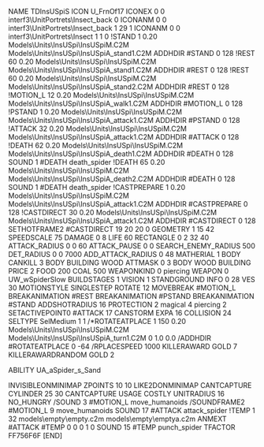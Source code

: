 NAME TDInsUSpiS
ICON U_FrnOf17
ICONEX 0 0 interf3\UnitPortrets\Insect_back 0
ICONANM 0 0 interf3\UnitPortrets\Insect_back 1 29 1
ICONANM 0 0 interf3\UnitPortrets\Insect 1 1 0
!STAND          1 0.20 Models\Units\InsUSpi\InsUSpiM.C2M Models\Units\InsUSpi\InsUSpiA_stand1.C2M
ADDHDIR #STAND 0 128
!REST          60 0.20 Models\Units\InsUSpi\InsUSpiM.C2M Models\Units\InsUSpi\InsUSpiA_stand1.C2M
ADDHDIR #REST 0 128
!REST          60 0.20 Models\Units\InsUSpi\InsUSpiM.C2M Models\Units\InsUSpi\InsUSpiA_stand2.C2M
ADDHDIR #REST 0 128
!MOTION_L      12 0.20 Models\Units\InsUSpi\InsUSpiM.C2M Models\Units\InsUSpi\InsUSpiA_walk1.C2M
ADDHDIR #MOTION_L 0 128
!PSTAND        1  0.20 Models\Units\InsUSpi\InsUSpiM.C2M Models\Units\InsUSpi\InsUSpiA_attack1.C2M
ADDHDIR #PSTAND 0 128 
!ATTACK        32 0.20 Models\Units\InsUSpi\InsUSpiM.C2M Models\Units\InsUSpi\InsUSpiA_attack1.C2M
ADDHDIR #ATTACK 0 128
!DEATH         62 0.20 Models\Units\InsUSpi\InsUSpiM.C2M Models\Units\InsUSpi\InsUSpiA_death1.C2M
ADDHDIR #DEATH 0 128
SOUND 1 #DEATH death_spider
!DEATH         65 0.20 Models\Units\InsUSpi\InsUSpiM.C2M Models\Units\InsUSpi\InsUSpiA_death2.C2M
ADDHDIR #DEATH 0 128
SOUND 1 #DEATH death_spider
!CASTPREPARE  1 0.20 Models\Units\InsUSpi\InsUSpiM.C2M Models\Units\InsUSpi\InsUSpiA_attack1.C2M
ADDHDIR #CASTPREPARE 0 128
!CASTDIRECT   30 0.20 Models\Units\InsUSpi\InsUSpiM.C2M Models\Units\InsUSpi\InsUSpiA_attack1.C2M
ADDHDIR #CASTDIRECT 0 128
SETHOTFRAME2 #CASTDIRECT 19 20 20 0
GEOMETRY 1 15 42
SPEEDSCALE 75
DAMAGE   0 8
LIFE     60
RECTANGLE 0 2 32 40
ATTACK_RADIUS 0 0 60
ATTACK_PAUSE 0 0
SEARCH_ENEMY_RADIUS 500
DET_RADIUS 0 0 7000
ADD_ATTACK_RADIUS 0 48
MATHERIAL 1 BODY
CANKILL 3 BODY BUILDING WOOD 
ATTMASK 0 3 BODY WOOD BUILDING
PRICE 2 FOOD 200 COAL 500
WEAPONKIND 0 piercing
WEAPON 0 UW_wSpiderSlow
BUILDSTAGES 1
VISION 1
STANDGROUND
INFO 0 28
VES 30
MOTIONSTYLE SINGLESTEP
ROTATE 12
MOVEBREAK #MOTION_L
BREAKANIMATION #REST
BREAKANIMATION #PSTAND
BREAKANIMATION #STAND
ADDSHOTRADIUS 16
PROTECTION 2 magical 4 piercing 2
SETACTIVEPOINT0 #ATTACK 17
CANSTORM
EXPA 16
COLLISION 24
SELTYPE SelMedium 1 1
/*ROTATEATPLACE      1 150 0.20 Models\Units\InsUSpi\InsUSpiM.C2M Models\Units\InsUSpi\InsUSpiA_turn1.C2M 0 1.0 0.0
/ADDHDIR #ROTATEATPLACE 0 -64
/RPLACESPEED         1000
KILLERAWARD             GOLD 7
KILLERAWARDRANDOM       GOLD 2

ABILITY UA_aSpider_s_Sand

INVISIBLEONMINIMAP
ZPOINTS 10 10
LIKE2DONMINIMAP
CANTCAPTURE
CYLINDER 25 30
CANTCAPTURE
USAGE COSTLY
UNITRADIUS 16
NO_HUNGRY
/SOUND 3 #MOTION_L move_humanoids
/SOUNDFRAME2 #MOTION_L 9 move_humanoids
SOUND 17 #ATTACK attack_spider
!TEMP  1 32 models\empty\empty.c2m models\empty\emptya.c2m
ANMEXT #ATTACK #TEMP 0 0 0 1 0
SOUND 15 #TEMP punch_spider
TFACTOR FF756F6F
[END]
